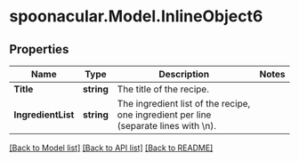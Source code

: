 # spoonacular.Model.InlineObject6
## Properties

Name | Type | Description | Notes
------------ | ------------- | ------------- | -------------
**Title** | **string** | The title of the recipe. | 
**IngredientList** | **string** | The ingredient list of the recipe, one ingredient per line (separate lines with \\n). | 

[[Back to Model list]](../README.md#documentation-for-models) [[Back to API list]](../README.md#documentation-for-api-endpoints) [[Back to README]](../README.md)

